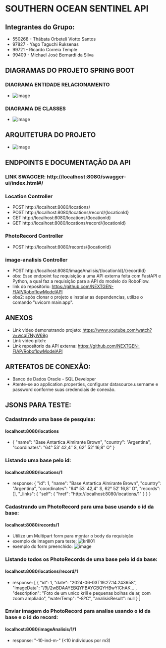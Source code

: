 # SOUTHERN OCEAN SENTINEL API
## Integrantes do Grupo:
- 550268 - Thábata Orbeteli Viotto Santos 
- 97827 - Yago Taguchi Ruksenas
- 99721 - Ricardo Correia Temple
- 99409 -  Michael José Bernardi da Silva

## DIAGRAMAS DO PROJETO SPRING BOOT
### DIAGRAMA ENTIDADE RELACIONAMENTO
- ![image](https://github.com/RickMaverick/SouthernOceanSentinel_API/assets/122487111/bfde61b5-7b37-4da2-aa51-ca3c7fbc1171)

### DIAGRAMA DE CLASSES
- ![image](https://github.com/RickMaverick/SouthernOceanSentinel_API/assets/122487111/ae93ec45-ae78-461a-b0c8-c0c54ff5444c)

## ARQUITETURA DO PROJETO
- ![image](https://github.com/NEXTGEN-FIAP/SouthernOceanSentinel_API/assets/122487111/04b0bc5b-5b10-488c-84c9-56c7af7fa7e3)

## ENDPOINTS E DOCUMENTAÇÃO DA API
### LINK SWAGGER: http://localhost:8080/swagger-ui/index.html#/
### Location Controller
- POST http://localhost:8080/locations/
- POST http://localhost:8080/locations/record/{locationId}
- GET http://localhost:8080/locations/{locationId}
- GET http://localhost:8080/locations/record/{locationId}
### PhotoRecord Controller
- POST http://localhost:8080/records/{locationId}
### image-analisis Controller
- POST http://localhost:8080/imageAnalisis/{locationId}/{recordId}
- obs: Esse endpoint faz requisição a uma API externa feita com FastAPI e Python, a qual faz a requisição para a API do modelo do RoboFlow.
- link do repositório: https://github.com/NEXTGEN-FIAP/RoboflowModelAPI
- obs2: após clonar o projeto e instalar as dependencias, utilize o comando "uvicorn main:app". 

## ANEXOS
- Link video demonstrando projeto: https://www.youtube.com/watch?v=wcql7NyW69g
- Link video pitch: 
- Link repositorio da API externa: https://github.com/NEXTGEN-FIAP/RoboflowModelAPI

## ARTEFATOS DE CONEXÃO:
- Banco de Dados Oracle - SQL Developer
- Atente-se ao application.properties, configurar datasource.username e password conforme suas credenciais de conexão.
  
## JSONS PARA TESTE:
### Cadastrando uma base de pesquisa:
#### localhost:8080/locations
- {
	"name": "Base Antartica Almirante Brown",
	"country": "Argentina",
	"coordinates": "64° 53′ 42,4″ S, 62° 52′ 16,8″ O"
}

### Listando uma base pelo id:
#### localhost:8080/locations/1
- response: {
	"id": 1,
	"name": "Base Antartica Almirante Brown",
	"country": "Argentina",
	"coordinates": "64° 53′ 42,4″ S, 62° 52′ 16,8″ O",
	"records": [],
	"_links": {
		"self": {
			"href": "http://localhost:8080/locations/1"
		}
	}
}

### Cadastrando um PhotoRecord para uma base usando o id da base:
#### localhost:8080/records/1
* Utilize um Multipart form para montar o body da requisição
* exemplo de imagem para teste: ![krill01](https://github.com/RickMaverick/SouthernOceanSentinel_API/assets/122487111/8319e10e-d96b-4cdc-830f-645874209c09)
* exemplo do form preenchido: ![image](https://github.com/RickMaverick/SouthernOceanSentinel_API/assets/122487111/07ad426d-ba26-4081-8dcd-a8c792246f91)

### Listando todos os PhotoRecords de uma base pelo id da base:
#### localhost:8080/locations/record/1
- response: [
	{
		"id": 1,
		"date": "2024-06-03T19:27:14.243658",
		"imageData": "/9j/2wBDAAYEBQYFBAYGBQYHBwYIChAK... ,
    "description": "Foto de um unico krill e pequenas bolhas de ar, com zoom ampliado",
    "waterTemp": "-8ºC",
		"analisisResult": null
  }
]

### Enviar imagem do PhotoRecord para analise usando o id da base e o id do record:
#### localhost:8080/imageAnalisis/1/1
- response: "-10-ind-m-" (<10 individuos por m3)
